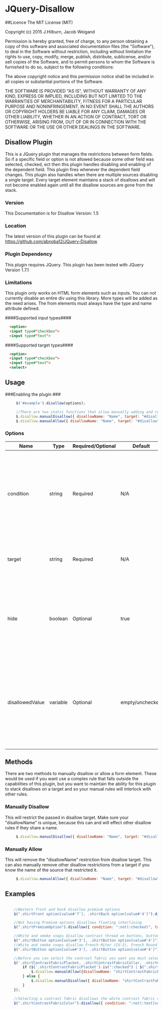 # JQuery-Disallow
##Licence
The MIT License (MIT)

Copyright (c) 2015 J.Hilburn, Jacob Weigand

Permission is hereby granted, free of charge, to any person obtaining a copy
of this software and associated documentation files (the "Software"), to deal
in the Software without restriction, including without limitation the rights
to use, copy, modify, merge, publish, distribute, sublicense, and/or sell
copies of the Software, and to permit persons to whom the Software is
furnished to do so, subject to the following conditions:

The above copyright notice and this permission notice shall be included in all
copies or substantial portions of the Software.

THE SOFTWARE IS PROVIDED "AS IS", WITHOUT WARRANTY OF ANY KIND, EXPRESS OR
IMPLIED, INCLUDING BUT NOT LIMITED TO THE WARRANTIES OF MERCHANTABILITY,
FITNESS FOR A PARTICULAR PURPOSE AND NONINFRINGEMENT. IN NO EVENT SHALL THE
AUTHORS OR COPYRIGHT HOLDERS BE LIABLE FOR ANY CLAIM, DAMAGES OR OTHER
LIABILITY, WHETHER IN AN ACTION OF CONTRACT, TORT OR OTHERWISE, ARISING FROM,
OUT OF OR IN CONNECTION WITH THE SOFTWARE OR THE USE OR OTHER DEALINGS IN THE
SOFTWARE.

## Disallow Plugin ##
This is a JQuery plugin that manages the restrictions between form fields. So if a specific field or option is not allowed because some other field was selected, checked, ect then this plugin handles disabling and enabling of the dependent field. This plugin fires whenever the dependent field changes. This plugin also handles when there are multiple sources disabling a single target. Every target element maintains a stack of disallows and will not become enabled again until all the disallow sources are gone from the stack.  

### Version ###
This Documentation is for Disallow Version: 1.5

### Location ###
The latest version of this plugin can be found at https://github.com/abnoba12/JQuery-Disallow

### Plugin Dependency ###
This plugin requires JQuery. This plugin has been tested with JQuery Version 1.7.1

### Limitations ###
This plugin only works on HTML form elements such as inputs. You can not currently disable an entire div using this library. More types will be added as the need arises. The from elements must always have the type and name attribute defined.

####Supported input types####
```html
  <option>
  <input type#"checkbox">
  <input type#"text">
```

####Supported target types####
```html
  <option>
  <input type#"checkbox">
  <input type#"text">  
  <select>  
```

## Usage ##
###Enabling the plugin ###
```javascript
     $('#example').disallow(options);

     //There are two static functions that allow manually adding and removing of restrictions
     $.disallow.manualDisallow({ disallowName: "Name", target: "#disallowTarget", hide: false });
     $.disallow.manualAllow({ disallowName: "Name", target: "#disallowTarget"});
```

### Options ###

|Name | Type | Required/Optional | Default | Description|
|----|----|----|----|-------|
|condition | string | Required | N/A | This is the condition that applies to the selector disallow is attached to. If this condition returns true then it will restrict the target. This field can take any statement that is valid for [http://api.jquery.com/is/ JQuery's .is() function]. Some useful statements: ":not(any is statement)", ":checked", ":selected", ":text[value#'']"|
|target | string | Required | N/A | This is the HTML element(s) that you want to be disabled when the condition on the source is met. This uses the same syntax as standard selectors.|
|hide | boolean | Optional | true | When the all conditions are met and we are going to disable a target html element. If hide is true then we will disable and remove the target element(s) from view on the page. If hide is set to false then we will only disable the element(s) and not remove it from view.|
|disallowedValue | variable | Optional | empty/unchecked | When the all conditions are met and we are going to disable a target html element. If disallowedValue is set then we will set the target's value to whatever is specified. When using this on checkboxes use true/false. If no value is set for disallowedVlue then the default behavior is to set the field to "" or unchecked.|

## Methods ##
There are two methods to manually disallow or allow a form element. These would be used if you want use a complex rule that falls outside the capabilities of this plugin, but you want to maintain the ability for this plugin to stack disallows on a target and so your manual rules will interlock with other rules.

### Manually Disallow ###
This will restrict the passed in disallow target. Make sure your "disallowName" is unique, because this can and will effect other disallow rules if they share a name.
```javascript
     $.disallow.manualDisallow({ disallowName: "Name", target: "#disallowTarget", hide: false });
```

### Manually Allow ###
This will remove the "disallowName" restriction from disallow target. This can also manually remove other disallow restrictions from a target if you know the name of the source that restricted it.
```javascript
     $.disallow.manualAllow({ disallowName: "Name", target: "#disallowTarget"});
```

## Examples ##
```javascript

    //Western front and back disallow premium options
    $(".shirtFront option[value#'7'], .shirtBack option[value#'4']").disallow({ condition: ":selected", target: ".shirtPremiumOption", hide: false });    

    //Not having Premium options disallows floating interlining
    $(".shirtPremiumOption").disallow({ condition: ":not(:checked)", target: ".shirtInterlining option[value#'9']" });    

    //White and smoke snaps disallow contrast thread on buttons, button holes, premium options
    $(".shirtButton option[value#'3'], .shirtButton option[value#'4']").disallow({ condition: ":selected", target: ".shirtContrastThreadButton, .shirtContrastThreadButtonhole, .shirtPremiumOption", hide: false });
    //White and smoke snaps disallow French Miter (CU-3), French Round (CU-6), French Square (CU-9), Square Convertible Cuff (CU-10), Miter Convertible Cuff (CU-23), Round Convertible Cuff (CU-26), Reverse French Miter (CU-13)
    $(".shirtButton option[value#'3'], .shirtButton option[value#'4']").disallow({ condition: ":selected", target: ".shirtCuff option[value#'3'], .shirtCuff option[value#'6'], .shirtCuff option[value#'9'], .shirtCuff option[value#'10'], .shirtCuff option[value#'11'], .shirtCuff option[value#'12'], .shirtCuff option[value#'15']"});

    //Before you can select the contrast fabric you want you must select a placement
    $('.shirtContrastFabricPlacket, .shirtContrastFabricCollar, .shirtContrastFabricCuff').change(function () {
        if ($('.shirtContrastFabricPlacket').is(":checked") | $(".shirtContrastFabricCollar").val() |# "None" | $(".shirtContrastFabricCuff").val() |# "None") {
            $.disallow.manualAllow({disallowName: "shirtContrastFabricPlacement", target: ".shirtContrastFabricColorWhite, .shirtContrastFabricColor"});
        } else {
            $.disallow.manualDisallow({ disallowName: "shirtContrastFabricPlacement", target: ".shirtContrastFabricColorWhite, .shirtContrastFabricColor", hide: false });
        }
    });

    //Selecting a contrast fabric disallows the white contrast fabric checkbox
    $(".shirtContrastFabricColor").disallow({ condition: ":not(:text[value#''])", target: ".shirtContrastFabricColorWhite", hide: false });
```
